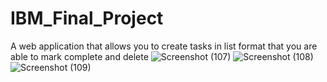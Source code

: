# IBM_Final_Project
 A web application that allows you to create tasks in list format that you are able to mark complete and delete
![Screenshot (107)](https://github.com/ThyMo05e/IBM_Final_Project/assets/126653199/22beaace-e087-4833-9acf-0c9caea1fd2e)
![Screenshot (108)](https://github.com/ThyMo05e/IBM_Final_Project/assets/126653199/9e62eaae-03da-4803-9c8a-df5b549095ba)
![Screenshot (109)](https://github.com/ThyMo05e/IBM_Final_Project/assets/126653199/1756f610-58bd-496d-936a-51908f5f2592)
